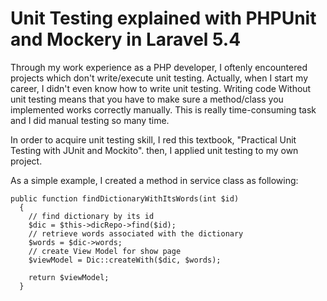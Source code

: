 # Unit Testing explained with PHPUnit and Mockery in Laravel 5.4

Through my work experience as a PHP developer, I oftenly encountered projects which don't write/execute unit testing. Actually, when I start my career, I didn't even know how to write unit testing. Writing code Without unit testing means that you have to make sure a method/class you implemented works correctly manually. This is really time-consuming task and I did manual testing so many time. 

In order to acquire unit testing skill, I red this textbook, "Practical Unit Testing with JUnit and Mockito". then, I applied unit testing  to my own project.

As a simple example, I created a method in service class as following: 

```
public function findDictionaryWithItsWords(int $id)
  {
    // find dictionary by its id
    $dic = $this->dicRepo->find($id);
    // retrieve words associated with the dictionary
    $words = $dic->words;
    // create View Model for show page
    $viewModel = Dic::createWith($dic, $words);

    return $viewModel;
  }
```
